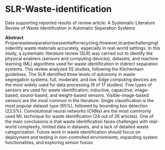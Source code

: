 # SLR-Waste-identification
Data supporting reported results of review article: A Systematic Literature Review of Waste Identification in Automatic Separation Systems

**Abstract** Properwasteseparationisessentialforrecycling.However,itcanbechallengingtoidentify waste materials accurately, especially in real-world settings. In this study, a systematic literature review (SLR) was carried out to identify the physical enablers (sensors and computing devices), datasets, and machine learning (ML) algorithms used for waste identification in indirect separation systems. This review analyzed 55 studies, following the Kitchenham guidelines. The SLR identified three levels of autonomy in waste segregation systems: full, moderate, and low. Edge computing devices are the most widely used for data processing (9 of 17 studies). Five types of sensors are used for waste identification: inductive, capacitive, image-based, sound-based, and weight-based sensors. Visible-image-based sensors are the most common in the literature. Single classification is the most popular dataset type (65%), followed by bounding box detection (22.5%). Convolutional neural networks (CNNs) are the most commonly used ML technique for waste identification (24 out of 26 articles). One of the main conclusions is that waste identification faces challenges with real-world complexity, limited data in datasets, and a lack of detailed waste categorization. Future work in waste identification should focus on deployment and testing in non-controlled environments, expanding system functionalities, and exploring sensor fusion.

